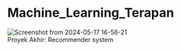 # Machine_Learning_Terapan<br>
![Screenshot from 2024-05-17 16-56-21](https://github.com/amrilhakimsihotang/Machine_Learning_Terapan/assets/68908992/131a4dc7-5ef6-44d5-90c2-bae71c5021cb)
<br>
Proyek Akhir: Recommender system
